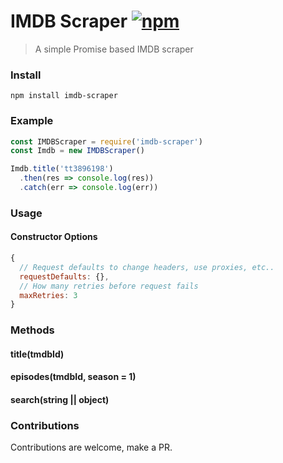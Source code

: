# IMDB Scraper [![npm](https://img.shields.io/npm/v/netifriik/imdb-scraper.svg?maxAge=3600)](https://www.npmjs.com/package/imdb-scraper)

> A simple Promise based IMDB scraper

### Install

```console
npm install imdb-scraper
```

### Example

```js
const IMDBScraper = require('imdb-scraper')
const Imdb = new IMDBScraper()

Imdb.title('tt3896198')
  .then(res => console.log(res))
  .catch(err => console.log(err))
```

### Usage

#### Constructor Options

```js
{
  // Request defaults to change headers, use proxies, etc..
  requestDefaults: {},
  // How many retries before request fails
  maxRetries: 3
}
```

### Methods

#### title(tmdbId)
#### episodes(tmdbId, season = 1)
#### search(string || object)

### Contributions

Contributions are welcome, make a PR.